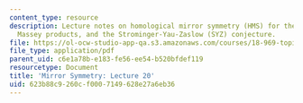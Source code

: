 ```yaml
---
content_type: resource
description: Lecture notes on homological mirror symmetry (HMS) for the elliptic curve,
  Massey products, and the Strominger-Yau-Zaslow (SYZ) conjecture.
file: https://ol-ocw-studio-app-qa.s3.amazonaws.com/courses/18-969-topics-in-geometry-mirror-symmetry-spring-2009/623b88c9260cf0007149628e27a6eb36_MIT18_969s09_lec20.pdf
file_type: application/pdf
parent_uid: c6e1a78b-e183-fe56-ee54-b520bfdef119
resourcetype: Document
title: 'Mirror Symmetry: Lecture 20'
uid: 623b88c9-260c-f000-7149-628e27a6eb36
---
```

